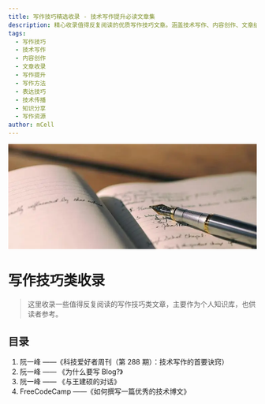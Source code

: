 ```yaml
---
title: 写作技巧精选收录 - 技术写作提升必读文章集
description: 精心收录值得反复阅读的优质写作技巧文章。涵盖技术写作、内容创作、文章结构、表达技巧等方面的深度内容，帮助技术人员提升写作水平和内容传播效果的实用资源库。
tags:
  - 写作技巧
  - 技术写作
  - 内容创作
  - 文章收录
  - 写作提升
  - 写作方法
  - 表达技巧
  - 技术传播
  - 知识分享
  - 写作资源
author: mCell
---
```


![017.webp](/images/2025/017.webp)

# 写作技巧类收录

> 这里收录一些值得反复阅读的写作技巧类文章，主要作为个人知识库，也供读者参考。

## 目录

1. [阮一峰 ——《科技爱好者周刊（第 288 期）：技术写作的首要诀窍）](https://www.ruanyifeng.com/blog/2024/01/weekly-issue-288.html)
2. [阮一峰 —— 《为什么要写 Blog?》](https://www.ruanyifeng.com/blog/2006/12/why_i_keep_blogging.html)
3. [阮一峰 —— 《与王建硕的对话》](https://www.ruanyifeng.com/blog/2010/04/talk_with_wangjianshuo.html)
4. [FreeCodeCamp ——《如何撰写一篇优秀的技术博文》](https://www.freecodecamp.org/chinese/news/how-to-write-a-great-technical-blog-post/)

<style>
a {
  text-decoration: none !important;
}
</style>
